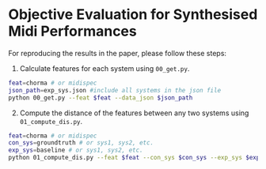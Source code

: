 # Objective Evaluation for Synthesised Midi Performances

For reproducing the results in the paper, please follow these steps:
1. Calculate features for each system using `00_get.py`.

```bash
feat=chorma # or midispec
json_path=exp_sys.json #include all systems in the json file
python 00_get.py --feat $feat --data_json $json_path
```
2. Compute the distance of the features between any two systems using `01_compute_dis.py`.

```bash
feat=chorma # or midispec
con_sys=groundtruth # or sys1, sys2, etc.
exp_sys=baseline # or sys1, sys2, etc.
python 01_compute_dis.py --feat $feat --con_sys $con_sys --exp_sys $exp_sys
```


